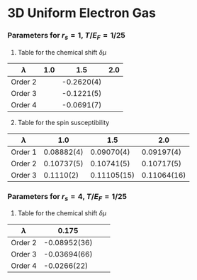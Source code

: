 # 3D Uniform Electron Gas

### Parameters for $r_s=1$, $T/E_F=1/25$

1. Table for the chemical shift $\delta \mu$

| $\lambda$ | 1.0 | 1.5        | 2.0 |
| --------- | --- | ---------- | --- |
| Order 2   |     | -0.2620(4) |     |
| Order 3   |     | -0.1221(5) |     |
| Order 4   |     | -0.0691(7) |     |

2. Table for the spin susceptibility

| $\lambda$ | 1.0        | 1.5         | 2.0         |
| --------- | ---------- | ----------- | ----------- |
| Order 1   | 0.08882(4) | 0.09070(4)  | 0.09197(4)  |
| Order 2   | 0.10737(5) | 0.10741(5)  | 0.10717(5)  |
| Order 3   | 0.1110(2)  | 0.11105(15) | 0.11064(16) |


### Parameters for $r_s=4$, $T/E_F=1/25$

1. Table for the chemical shift $\delta \mu$

| $\lambda$ | 0.175        |     |     |
| --------- | ------------ | --- | --- |
| Order 2   | -0.08952(36) |     |     |
| Order 3   | -0.03694(66) |     |     |
| Order 4   | -0.0266(22)  |     |     |



